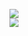 [![](https://img.shields.io/badge/Made%20With-Github%20Spray-lightgrey.svg?style=for-the-badge&logo=github)](https://github.com/Annihil/github-spray#29625)  
[![](https://i.imgur.com/2DrTn0Z.gif)](https://github.com/Annihil/github-spray)